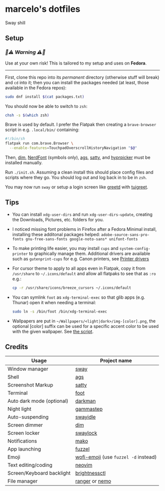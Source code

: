 # marcelo's dotfiles

Sway shill

## Setup

### _🚧⚠️ Warning ⚠️🚧_

Use at your own risk! This is tailored to my setup and uses on **Fedora**.

---

First, clone this repo into its _permanent_ directory (otherwise stuff will
break) and `cd` into it; then you can install the packages needed (at least,
those available in the Fedora repos):

```bash
sudo dnf install $(cat packages.txt)
```

You should now be able to switch to `zsh`:

```bash
chsh -s $(which zsh)
```

Brave is used by default. I prefer the Flatpak then creating a `brave-browser`
script in e.g. `.local/bin/` containing:

```bash
#!/bin/sh
flatpak run com.brave.Browser \
  --enable-features=TouchpadOverscrollHistoryNavigation "$@"
```

Then, [dim], [NerdFont] (symbols only), [ags], [satty], and [hyprpicker] must
be installed manually.

Run `./init.sh`. Assuming a clean install this should place config files and
scripts where they go. You should log out and log back in to be in `zsh`.

You may now run `sway` or setup a login screen like [greetd] with [tuigreet].

## Tips

- You can install `xdg-user-dirs` and run `xdg-user-dirs-update`, creating
  the Downloads, Pictures, etc. folders for you.
- I noticed missing font problems in Firefox after a Fedora Minimal
  install, installing these additonal packages helped:
  `adobe-source-sans-pro-fonts gnu-free-sans-fonts google-noto-sans*
unifont-fonts`
- To make printing life easier, you may install `cups` and
  `system-config-printer` to graphically manage them. Additional drivers are
  available such as `gutenprint-cups` for e.g. Canon printers, see
  [Printer drivers](https://wiki.archlinux.org/title/CUPS#Printer_drivers)
- For cursor theme to apply to all apps even in Flatpak, copy it from
  `/usr/share` to `~/.icons/default` and allow all flatpaks to see that as `:ro`
  e.g.:

  ```bash
  cp -r /usr/share/icons/breeze_cursors ~/.icons/default
  ```

- You can symlink `foot` as `xdg-terminal-exec` so that glib apps (e.g.
  Thunar) open it when needing a terminal:

  ```bash
  sudo ln -s /bin/foot /bin/xdg-terminal-exec
  ```

- Wallpapers are put in `~/Wallpapers/<light|dark>/img-[color].png`, the
  optional [color] suffix can be used for a specific accent color to be used
  with the given wallpaper. See
  [the script](./localshare/both-modes.d/accent_color.sh).

## Credits

| Usage                     | Project name                           |
| ------------------------- | -------------------------------------- |
| Window manager            | [sway]                                 |
| Shell                     | [ags]                                  |
| Screenshot Markup         | [satty]                                |
| Terminal                  | [foot]                                 |
| Auto dark mode (optional) | [darkman]                              |
| Night light               | [gammastep]                            |
| Auto-suspending           | [swayidle]                             |
| Screen dimmer             | [dim]                                  |
| Screen locker             | [swaylock]                             |
| Notifications             | [mako]                                 |
| App launching             | [fuzzel]                               |
| Emoji                     | [wofi-emoji] (use `fuzzel -d` instead) |
| Text editing/coding       | [neovim]                               |
| Screen/Keyboard backlight | [brightnessctl]                        |
| File manager              | [ranger] or [nemo]                     |

[hyprpicker]: https://github.com/hyprwm/hyprpicker
[NerdFont]: https://www.nerdfonts.com/font-downloads
[greetd]: https://wiki.archlinux.org/title/Greetd
[tuigreet]: https://github.com/apognu/tuigreet
[sway]: https://swaywm.org/
[ags]: https://github.com/Aylur/ags
[satty]: https://github.com/gabm/satty
[foot]: https://codeberg.org/dnkl/foot
[darkman]: https://gitlab.com/whynothugo/darkman
[gammastep]: https://gitlab.com/chinstrap/gammastep
[swayidle]: https://github.com/swaywm/swayidle
[dim]: https://github.com/marcelohdez/dim
[swaylock]: https://github.com/swaywm/swaylock
[mako]: https://github.com/emersion/mako
[fuzzel]: https://codeberg.org/dnkl/fuzzel
[wofi-emoji]: https://github.com/Zeioth/wofi-emoji
[neovim]: https://ranger.fm/
[brightnessctl]: https://github.com/Hummer12007/brightnessctl
[ranger]: https://github.com/linuxmint/nemo
[nemo]: https://github.com/linuxmint/nemo
